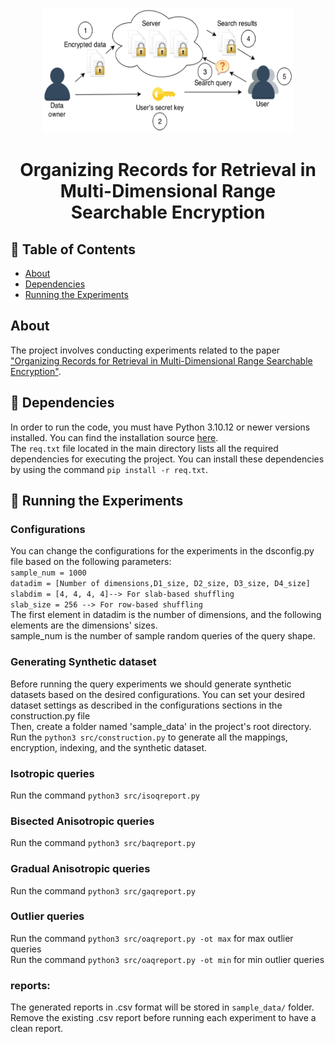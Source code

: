 <p align="center">
  <a href="" rel="noopener">
 <img width=400px height=200px src="docs\Public_key_encryption_keys.svg.png" alt="Project logo"></a>
</p>


<h1 align="center" >Organizing Records for Retrieval in Multi-Dimensional Range Searchable Encryption</h1>

## 📝 Table of Contents

- [About](#about)
- [Dependencies](#dependencies)
- [Running the Experiments](#experiments)


##  About <a name = "about"></a>
<!-- The project involves conducting experiments related to the paper <a href="https://eprint.iacr.org/2024/635.pdf" rel="noopener">"Organizing Records for Retrieval in Multi-Dimensional Range Searchable Encryption".</a> -->
The project involves conducting experiments related to the paper ["Organizing Records for Retrieval in Multi-Dimensional Range Searchable Encryption"][paper].

## 🏁 Dependencies <a name = "dependencies"></a>

In order to run the code, you must have Python 3.10.12 or newer versions installed. You can find the installation source [here][def].<br />
The `req.txt` file located in the main directory lists all the required dependencies for executing the project. You can install these dependencies by using the command `pip install -r req.txt`.

## 🏁 Running the Experiments <a name = "experiments"></a>


### Configurations
You can change the configurations for the experiments in the dsconfig.py file based on the following parameters:<br />
    `sample_num = 1000`<br />
    `datadim = [Number of dimensions,D1_size, D2_size, D3_size, D4_size]`<br />
    `slabdim = [4, 4, 4, 4]--> For slab-based shuffling`<br />
    `slab_size = 256 --> For row-based shuffling`<br />
The first element in datadim is the number of dimensions, and the following elements are the dimensions' sizes. <br />
sample_num is the number of sample random queries of the query shape.

### Generating Synthetic dataset
Before running the query experiments we should generate synthetic datasets based on the desired configurations. You can set your desired dataset settings as described in the configurations sections in the construction.py file<br />
Then, create a folder named 'sample_data' in the project's root directory.<br />
Run the `python3 src/construction.py` to generate all the mappings, encryption, indexing, and the synthetic dataset.

### Isotropic queries
Run the command `python3 src/isoqreport.py`<br />

### Bisected Anisotropic queries
Run the command `python3 src/baqreport.py`<br />

### Gradual Anisotropic queries
Run the command `python3 src/gaqreport.py`<br />

### Outlier queries
Run the command `python3 src/oaqreport.py -ot max` for max outlier queries<br />
Run the command `python3 src/oaqreport.py -ot min` for min outlier queries<br />

### reports:
The generated reports in .csv format will be stored in `sample_data/` folder. Remove the existing .csv report before running each experiment to have a clean report.




[paper]: https://eprint.iacr.org/2024/635.pdf
[def]: https://www.python.org/downloads/source/


